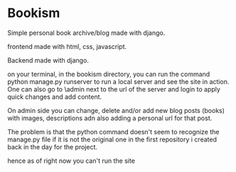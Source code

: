 # Bookism
Simple personal book archive/blog made with django.

frontend made with html, css, javascript.

Backend made with django. 

on your terminal, in the bookism directory, you can run the command python manage.py runserver to run a local server and see the site in action.
One can also go to \admin next to the url of the server and login to apply quick changes and add content.

On admin side you can change, delete and/or add new blog posts (books) with images, descriptions adn also adding a personal url for that post.

The problem is that the python command doesn't seem to recognize the manage.py file if it is not the original one in the first repository i created back in the day for the project.

hence as of right now you can't run the site
